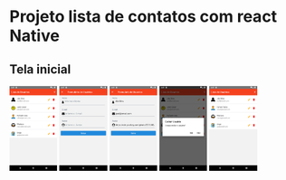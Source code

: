 # Projeto lista de contatos com react Native

## Tela inicial

<img src="./Screenshot_1618164577.png" height="150" widget="150">
<img src="./Screenshot_1618164581.png" height="150" widget="150">
<img src="./Screenshot_1618164587.png" height="150" widget="150">
<img src="./Screenshot_1618164591.png" height="150" widget="150">
<img src="./Screenshot_1618164594.png" height="150" widget="150">
